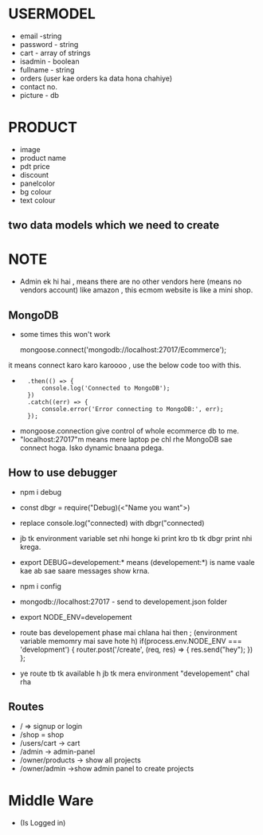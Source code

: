 # USERMODEL 
- email -string
- password - string
- cart -  array of strings
- isadmin - boolean
- fullname - string
- orders (user kae orders ka data hona chahiye)
- contact no.
- picture - db


# PRODUCT
- image
- product name
- pdt price
- discount
- panelcolor
- bg colour
- text colour


## two data models which we need to create

# NOTE 
- Admin ek hi hai , means there are no other vendors here (means no vendors account) like amazon , this ecmom website is like a mini shop.

## MongoDB
-   some times this won't work 

     mongoose.connect('mongodb://localhost:27017/Ecommerce'); 
 
it means connect karo karo karoooo , use the below code too with this.

-       .then(() => {
            console.log('Connected to MongoDB');
        })
        .catch((err) => {
            console.error('Error connecting to MongoDB:', err);
        }); 

- mongoose.connection give control of whole ecommerce db to me.
- "localhost:27017"m means mere laptop pe chl rhe MongoDB sae connect hoga. Isko dynamic bnaana pdega.

## How to use debugger
-   npm i debug

-  const dbgr = require("Debug)(<"Name you want">)

- replace console.log("connected) with dbgr("connected)

- jb tk environment variable set nhi honge ki print kro tb tk dbgr print nhi krega.

-  export DEBUG=developement:*  means (developement:*) is name vaale kae ab sae saare messages show krna. 

- npm i config

-  mongodb://localhost:27017 - send to developement.json folder

- export NODE_ENV=developement

- route bas developement phase mai chlana hai then ; (environment variable memomry mai save hote h)
                 if(process.env.NODE_ENV === 'development') {
                     router.post('/create', (req, res) => {
                     res.send("hey");
                    })
                };

 - ye route tb tk available h jb tk mera environment "developement" chal rha 


 ## Routes

 - / => signup or login 
 - /shop = shop 
 - /users/cart -> cart
 - /admin -> admin-panel
 - /owner/products -> show all projects
 - /owner/admin ->show admin panel to create projects

# Middle Ware 
 
 - (Is Logged in)

